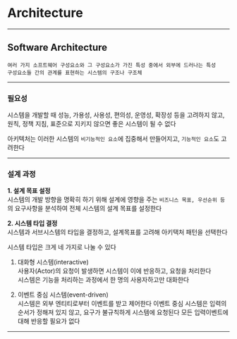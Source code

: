 # Architecture
---
## Software Architecture
```
여러 가지 소프트웨어 구성요소와 그 구성요소가 가진 특성 중에서 외부에 드러나는 특성
구성요소들 간의 관계를 표현하는 시스템의 구조나 구조체
```
---
### 필요성
시스템을 개발할 때 성능, 가용성, 사용성, 편의성, 운영성, 확장성 등을 고려하지 않고, 원칙, 정책 지침, 표준으로 지키지 않으면 좋은 시스템이 될 수 없다

아키텍처는 이러한 시스템의 `비기능적인 요소`에 집중해서 만들어지고, `기능적인 요소`도 고려한다

---
### 설계 과정
**1. 설계 목표 설정**   
시스템의 개발 방향을 명확히 하기 위해 설계에 영향을 주는 `비즈니스 목표, 우선순위 등`의 요구사항을 분석하여 전체 시스템의 설계 목표를 설정한다

**2. 시스템 타입 결정**   
시스템과 서브시스템의 타입을 결정하고, 설계목표를 고려해 아키택처 패턴을 선택한다

시스템 타입은 크게 네 가지로 나눌 수 있다   
1. 대화형 시스템(interactive)     
사용자(Actor)의 요청이 발생하면 시스템이 이에 반응하고, 요청을 처리한다   
시스템은 기능을 처리하는 과정에서 한 명의 사용자하고만 대화한다   

2. 이벤트 중심 시스템(event-driven)   
시스템은 외부 엔티티로부터 이벤트를 받고 제어한다
이벤트 중심 시스템은 입력의 순서가 정해져 있지 않고, 요구가 불규칙하게 시스템에 요청된다
모든 입력이벤트에 대해 반응할 필요가 없다

---